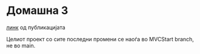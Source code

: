 # Домашна 3

[линк](https://hotelpediaskopje.azurewebsites.net/) од публикацијата

Целиот проект со сите последни промени се наоѓа во MVCStart branch,  не во main.
